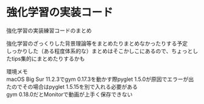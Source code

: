 # 強化学習の実装コード
強化学習の実装練習コードのまとめ

強化学習のざっくりした背景理論等をまとめたりまとめなかったりする予定  
しっかりした（ある程度体系的な）まとめはそこかしこにあるので、ちょっとしたtips集的にまとめたりするかも

環境メモ  
macOS Big Sur 11.2.3でgym 0.17.3を動かす際pyglet 1.5.0が原因でエラーが出たのでその場合はpyglet 1.5.15を別で入れる必要がある  
gym 0.18.0だとMonitorで動画が上手く保存できない
